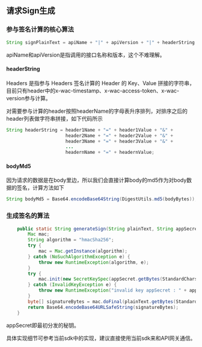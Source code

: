 ## 请求Sign生成

### 参与签名计算的核心算法
```java
String signPlainText = apiName + "|" + apiVersion + "|" + headerString + "|" + bodyMd5;
```
apiName和apiVersion是指调用的接口名称和版本，这个不难理解。

#### headerString
Headers 是指参与 Headers 签名计算的 Header 的 Key、Value 拼接的字符串，目前只有header中的x-wac-timestamp、x-wac-access-token、x-wac-version参与计算。

对需要参与计算的header按照headerName的字母表升序排列，对排序之后的header列表做字符串拼接，如下代码所示
```java
String headerString = header1Name + "=" + header1Value + "&" +
                      header2Name + "=" + header2Value + "&" +
                      header3Name + "=" + header3Value + "&" +
                      ...
                      headernName + "=" + headernValue;
```
#### bodyMd5
因为请求的数据是在body里边，所以我们会直接计算body的md5作为对body数据的签名，计算方法如下
```java
String bodyMd5 = Base64.encodeBase64String(DigestUtils.md5(bodyBytes));
```
### 生成签名的算法
```java
    public static String generateSign(String plainText, String appSecret) {
        Mac mac;
        String algorithm = "hmacSha256";
        try {
            mac = Mac.getInstance(algorithm);
        } catch (NoSuchAlgorithmException e) {
            throw new RuntimeException(algorithm, e);
        }
        try {
            mac.init(new SecretKeySpec(appSecret.getBytes(StandardCharsets.UTF_8), algorithm));
        } catch (InvalidKeyException e) {
            throw new RuntimeException("invalid key appSecret : " + appSecret, e);
        }
        byte[] signatureBytes = mac.doFinal(plainText.getBytes(StandardCharsets.UTF_8));
        return Base64.encodeBase64URLSafeString(signatureBytes);
    }
```
appSecret即最初分发的秘钥。

具体实现细节可参考当前sdk中的实现，建议直接使用当前sdk来和API网关通信。


